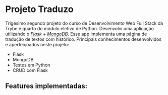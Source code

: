 # Projeto Traduzo # 

Trigésimo segundo projeto do curso de Desenvolvimento Web Full Stack da Trybe e quarto do módulo eletivo de Python. Desenvolvi uma aplicação utilizando o _[Flask](https://flask.palletsprojects.com/en/2.3.x/)_ + _[MongoDB](https://www.mongodb.com/pt-br/atlas/database)_. Esse app implementa uma página de tradução de textos com histórico. Principais conhecimentos desenvolvidos e aperfeiçoados neste projeto:
 
 - Flask
 - MongoDB
 - Testes em Python
 - CRUD com Flask

  ## Features implementadas: ##


